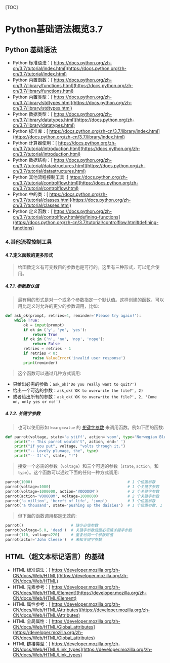 [TOC]

# Python基础语法概览3.7

## Python 基础语法

- Python 标准语法：[ https://docs.python.org/zh-cn/3.7/tutorial/index.html](https://docs.python.org/zh-cn/3.7/tutorial/index.html)
- Python 内置函数：[ https://docs.python.org/zh-cn/3.7/library/functions.html](https://docs.python.org/zh-cn/3.7/library/functions.html)
- Python 内置类型：[ https://docs.python.org/zh-cn/3.7/library/stdtypes.html](https://docs.python.org/zh-cn/3.7/library/stdtypes.html)
- Python 数据类型：[ https://docs.python.org/zh-cn/3.7/library/datatypes.html](https://docs.python.org/zh-cn/3.7/library/datatypes.html)
- Python 标准库：[ https://docs.python.org/zh-cn/3.7/library/index.html](https://docs.python.org/zh-cn/3.7/library/index.html)
- Python 计算器使用：[ https://docs.python.org/zh-cn/3.7/tutorial/introduction.html](https://docs.python.org/zh-cn/3.7/tutorial/introduction.html)
- Python 数据结构：[ https://docs.python.org/zh-cn/3.7/tutorial/datastructures.html](https://docs.python.org/zh-cn/3.7/tutorial/datastructures.html)
- Python 其他流程控制工具 :[ https://docs.python.org/zh-cn/3.7/tutorial/controlflow.html](https://docs.python.org/zh-cn/3.7/tutorial/controlflow.html)
- Python 中的类：[ https://docs.python.org/zh-cn/3.7/tutorial/classes.html](https://docs.python.org/zh-cn/3.7/tutorial/classes.html)
- Python 定义函数：[ https://docs.python.org/zh-cn/3.7/tutorial/controlflow.html#defining-functions](https://docs.python.org/zh-cn/3.7/tutorial/controlflow.html#defining-functions)

### 4.其他流程控制工具

#### 4.7.定义函数的更多形式

> 给函数定义有可变数目的参数也是可行的。这里有三种形式，可以组合使用。

##### 4.7.1. 参数默认值

> 最有用的形式是对一个或多个参数指定一个默认值。这样创建的函数，可以用比定义时允许的更少的参数调用，比如:

```python
def ask_ok(prompt, retries=4, reminder='Please try again!'):
    while True:
        ok = input(prompt)
        if ok in ('y', 'ye', 'yes'):
            return True
        if ok in ('n', 'no', 'nop', 'nope'):
            return False
        retries = retries - 1
        if retries < 0:
            raise ValueError('invalid user response')
        print(reminder)
```

> 这个函数可以通过几种方式调用:

- 只给出必需的参数：`ask_ok('Do you really want to quit?')`
- 给出一个可选的参数：`ask_ok('OK to overwrite the file?', 2)`
- 或者给出所有的参数：`ask_ok('OK to overwrite the file?', 2, 'Come on, only yes or no!')`

##### 4.7.2. 关键字参数

> 也可以使用形如 `kwarg=value` 的 [关键字参数](https://docs.python.org/zh-cn/3.7/glossary.html#term-keyword-argument) 来调用函数。例如下面的函数:

```python
def parrot(voltage, state='a stiff', action='voom', type='Norwegian Blue'):
    print("-- This parrot wouldn't", action, end=' ')
    print("if you put", voltage, "volts through it.")
    print("-- Lovely plumage, the", type)
    print("-- It's", state, "!")
```

> 接受一个必需的参数（`voltage`）和三个可选的参数（`state`, `action`，和 `type`）。这个函数可以通过下面的任何一种方式调用:

```python
parrot(1000)                                          # 1 个位置参数
parrot(voltage=1000)                                  # 1 个关键字参数
parrot(voltage=1000000, action='VOOOOOM')             # 2 个关键字参数
parrot(action='VOOOOOM', voltage=1000000)             # 2 个关键字参数
parrot('a million', 'bereft of life', 'jump')         # 3 个位置参数
parrot('a thousand', state='pushing up the daisies')  # 1 个位置参数, 1 个关键字参数
```

> 但下面的函数调用都是无效的:

```python
parrot()                     # 缺少必填参数
parrot(voltage=5.0, 'dead')  # 关键字参数后面必须接关键字参数
parrot(110, voltage=220)     # 重复给同一个参数赋值
parrot(actor='John Cleese')  # 未知关键字参数
```



## HTML（超文本标记语言）的基础

- HTML 标准语法：[ https://developer.mozilla.org/zh-CN/docs/Web/HTML](https://developer.mozilla.org/zh-CN/docs/Web/HTML)
- HTML 元素参考：[ https://developer.mozilla.org/zh-CN/docs/Web/HTML/Element](https://developer.mozilla.org/zh-CN/docs/Web/HTML/Element)
- HTML 属性参考：[ https://developer.mozilla.org/zh-CN/docs/Web/HTML/Attributes](https://developer.mozilla.org/zh-CN/docs/Web/HTML/Attributes)
- HTML 全局属性：[ https://developer.mozilla.org/zh-CN/docs/Web/HTML/Global_attributes](https://developer.mozilla.org/zh-CN/docs/Web/HTML/Global_attributes)
- HTML 链接类型：[ https://developer.mozilla.org/zh-CN/docs/Web/HTML/Link_types](https://developer.mozilla.org/zh-CN/docs/Web/HTML/Link_types)